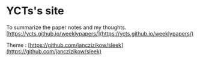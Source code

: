 # YCTs's site
To summarize the paper notes and my thoughts. [https://ycts.github.io/weeklypapers/](https://ycts.github.io/weeklypapers/)

Theme : [https://github.com/janczizikow/sleek](https://github.com/janczizikow/sleek)



